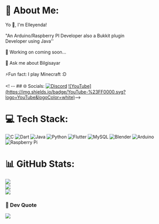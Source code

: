 # 💫 About Me:
Yo 🥥, I'm Elleyenda!<br><br>"An Arduino/Raspberry PI Developer also a Bukkit plugin <br>Developer using Java''<br><br>🧰 Working on coming soon...<br><br>💬 Ask me about Bilgisayar<br><br>⚡Fun fact: I play Minecraft :D


<! -- ## 🌐 Socials:
[![Discord](https://img.shields.io/badge/Discord-%237289DA.svg?logo=discord&logoColor=white)](htttps://discord.gg/m7gakeJF8E) [![YouTube] (https://img.shields.io/badge/YouTube-%23FF0000.svg?logo=YouTube&logoColor=white)](https://youtube.com/channel/UCW0n9V3liyN3ty_4hSRLqWA)--> 

# 💻 Tech Stack:
![C](https://img.shields.io/badge/c-%2300599C.svg?style=for-the-badge&logo=c&logoColor=white) ![Dart](https://img.shields.io/badge/dart-%230175C2.svg?style=for-the-badge&logo=dart&logoColor=white) ![Java](https://img.shields.io/badge/java-%23ED8B00.svg?style=for-the-badge&logo=java&logoColor=white) ![Python](https://img.shields.io/badge/python-3670A0?style=for-the-badge&logo=python&logoColor=ffdd54) ![Flutter](https://img.shields.io/badge/Flutter-%2302569B.svg?style=for-the-badge&logo=Flutter&logoColor=white) ![MySQL](https://img.shields.io/badge/mysql-%2300f.svg?style=for-the-badge&logo=mysql&logoColor=white) ![Blender](https://img.shields.io/badge/blender-%23F5792A.svg?style=for-the-badge&logo=blender&logoColor=white) ![Arduino](https://img.shields.io/badge/-Arduino-00979D?style=for-the-badge&logo=Arduino&logoColor=white) ![Raspberry Pi](https://img.shields.io/badge/-RaspberryPi-C51A4A?style=for-the-badge&logo=Raspberry-Pi)
# 📊 GitHub Stats:
![](https://github-readme-stats.vercel.app/api?username=Elleyenda&theme=dark&hide_border=true&include_all_commits=true&count_private=false)<br/>
![](https://github-readme-streak-stats.herokuapp.com/?user=Elleyenda&theme=dark&hide_border=true)<br/>
![](https://github-readme-stats.vercel.app/api/top-langs/?username=Elleyenda&theme=dark&hide_border=true&include_all_commits=true&count_private=false&layout=compact)

### 💽 Dev Quote
![](https://quotes-github-readme.vercel.app/api?type=horizontal&theme=radical)
